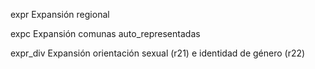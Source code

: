 expr	Expansión regional	


expc	Expansión comunas auto_representadas


expr_div	Expansión orientación sexual (r21) e identidad de género (r22)
